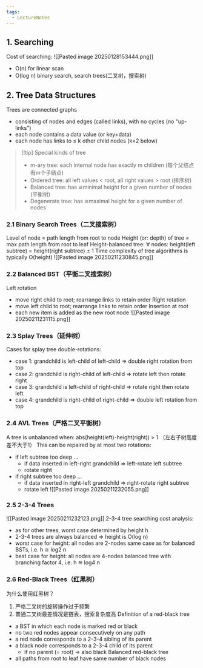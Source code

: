 ```yaml
---
tags:
  - LectureNotes
---
```

## 1. Searching
Cost of searching:
![[Pasted image 20250128153444.png]]
- O(n) for linear scan
- O(log n) binary search, search trees(二叉树，搜索树)
## 2. Tree Data Structures
Trees are connected graphs 
- consisting of nodes and edges (called links), with no cycles (no "up-links") 
- each node contains a data value (or key+data) 
- each node has links to ≤ k other child nodes (k=2 below)
> [!tip] Special kinds of tree
> - m-ary tree: each internal node has exactly m children (每个父结点有m个子结点)
> - Ordered tree: all left values < root, all right values > root (排序树)
> - Balanced tree: has ≅minimal height for a given number of nodes (平衡树) 
> - Degenerate tree: has ≅maximal height for a given number of nodes 
### 2.1 Binary Search Trees（二叉搜索树）
Level of node = path length from root to node 
Height (or: depth) of tree = max path length from root to leaf
Height-balanced tree: ∀ nodes: height(left subtree) = height(right subtree) ± 1 
Time complexity of tree algorithms is typically O(height)
![[Pasted image 20250211230845.png]]
### 2.2 Balanced BST（平衡二叉搜索树）
Left rotation 
- move right child to root; rearrange links to retain order 
Right rotation 
- move left child to root; rearrange links to retain order 
Insertion at root 
- each new item is added as the new root node
![[Pasted image 20250211231115.png]]
### 2.3 Splay Trees（延伸树）
Cases for splay tree double-rotations: 
- case 1: grandchild is left-child of left-child ⇒ double right rotation from top 
- case 2: grandchild is right-child of left-child ⇒ rotate left then rotate right
- case 3: grandchild is left-child of right-child ⇒ rotate right then rotate left
- case 4: grandchild is right-child of right-child ⇒ double left rotation from top
### 2.4 AVL Trees（严格二叉平衡树）
A tree is unbalanced when: abs(height(left)-height(right)) > 1 （左右子树高度差不大于1）
This can be repaired by at most two rotations: 
- if left subtree too deep … 
	- if data inserted in left-right grandchild ⇒ left-rotate left subtree 
	- rotate right 
- if right subtree too deep … 
	- if data inserted in right-left grandchild ⇒ right-rotate right subtree 
	- rotate left
![[Pasted image 20250211232055.png]]
### 2.5 2-3-4 Trees
![[Pasted image 20250211232123.png]]
2-3-4 tree searching cost analysis: 
- as for other trees, worst case determined by height h 
- 2-3-4 trees are always balanced ⇒ height is O(log n) 
- worst case for height: all nodes are 2-nodes same case as for balanced BSTs, i.e. h ≅ log2 n 
- best case for height: all nodes are 4-nodes balanced tree with branching factor 4, i.e. h ≅ log4 n
### 2.6 Red-Black Trees（红黑树）
为什么使用红黑树？
1. 严格二叉树的旋转操作过于频繁
2. 普通二叉树最差情况是链表，搜索复杂度高
Definition of a red-black tree 
- a BST in which each node is marked red or black 
- no two red nodes appear consecutively on any path 
- a red node corresponds to a 2-3-4 sibling of its parent 
- a black node corresponds to a 2-3-4 child of its parent 
	- if no parent (= root) → also black 
Balanced red-black tree 
- all paths from root to leaf have same number of black nodes